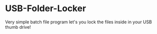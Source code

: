 # USB-Folder-Locker
Very simple batch file program let's you lock the files inside in your USB thumb drive!
